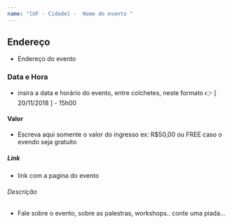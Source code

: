 ```yaml
---
name: "[UF - Cidade] -  Nome do evento "
---
```


## Endereço
* Endereço do evento

### Data e Hora
* insira a data  e horário do evento, entre colchetes, neste formato 👉 [ 20/11/2018 ] - 15h00  

#### Valor
* Escreva aqui somente o valor do ingresso ex: R$50,00 ou FREE caso o evendo seja gratuito

##### Link 
* link com a pagina do evento

###### Descrição 

* Fale sobre o evento, sobre as palestras, workshops.. conte uma piada... 
